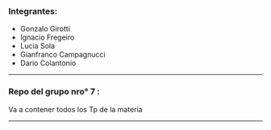### Integrantes:
- Gonzalo Girotti
- Ignacio Fregeiro
- Lucia Sola
- Gianfranco Campagnucci
- Dario Colantonio
***
### Repo del grupo nro° 7 : 
Va a contener todos los Tp de la materia 
***
